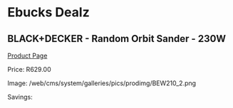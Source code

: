 
# Ebucks Dealz
## BLACK+DECKER - Random Orbit Sander - 230W
[Product Page](https://www.ebucks.com/web/shop/productSelected.do?prodId=1153087115&catId=717342768)

Price: R629.00

Image: /web/cms/system/galleries/pics/prodimg/BEW210_2.png

Savings: 


	